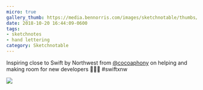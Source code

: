 ```yaml
---
micro: true
gallery_thumb: https://media.bennorris.com/images/sketchnotable/thumbs/swift-by-northwest-2018-sketchnotes-14.jpg
date: 2018-10-20 16:44:09-0600
tags:
- sketchnotes
- hand lettering
category: Sketchnotable
---
```


Inspiring close to Swift by Northwest from [@cocoaphony](https://micro.blog/cocoaphony) on helping and making room for new developers 📱✍🏼 #swiftxnw

<img src="https://media.bennorris.com/images/sketchnotable/swift-by-northwest-2018/swift-by-northwest-2018-sketchnotes-14.jpg" />